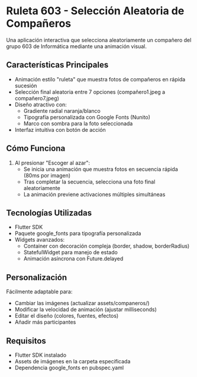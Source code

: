 # Ruleta 603 - Selección Aleatoria de Compañeros

Una aplicación interactiva que selecciona aleatoriamente un compañero del grupo 603 de Informática mediante una animación visual.

## Características Principales

- Animación estilo "ruleta" que muestra fotos de compañeros en rápida sucesión
- Selección final aleatoria entre 7 opciones (compañero1.jpeg a compañero7.jpeg)
- Diseño atractivo con:
  - Gradiente radial naranja/blanco
  - Tipografía personalizada con Google Fonts (Nunito)
  - Marco con sombra para la foto seleccionada
- Interfaz intuitiva con botón de acción

## Cómo Funciona

1. Al presionar "Escoger al azar":
   - Se inicia una animación que muestra fotos en secuencia rápida (80ms por imagen)
   - Tras completar la secuencia, selecciona una foto final aleatoriamente
   - La animación previene activaciones múltiples simultáneas

## Tecnologías Utilizadas

- Flutter SDK
- Paquete google_fonts para tipografía personalizada
- Widgets avanzados:
  - Container con decoración compleja (border, shadow, borderRadius)
  - StatefulWidget para manejo de estado
  - Animación asíncrona con Future.delayed

## Personalización

Fácilmente adaptable para:
- Cambiar las imágenes (actualizar assets/companeros/)
- Modificar la velocidad de animación (ajustar milliseconds)
- Editar el diseño (colores, fuentes, efectos)
- Añadir más participantes

## Requisitos

- Flutter SDK instalado
- Assets de imágenes en la carpeta especificada
- Dependencia google_fonts en pubspec.yaml
